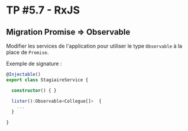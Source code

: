 # TP #5.7 - RxJS

## Migration Promise => Observable

Modifier les services de l'application pour utiliser le type `Observable` à la place de `Promise`.

Exemple de signature :

```ts
@Injectable()
export class StagiaireService {

  constructor() { }

  lister():Observable<Collegue[]>  {
    ...
  }

}

```
